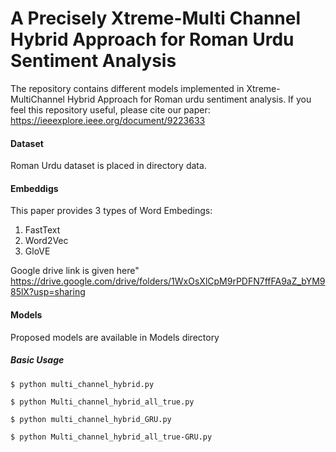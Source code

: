 # A Precisely Xtreme-Multi Channel Hybrid Approach for Roman Urdu Sentiment Analysis

The repository contains different models implemented in Xtreme-MultiChannel Hybrid Approach for Roman urdu sentiment analysis. If you feel this repository useful, please cite our paper: https://ieeexplore.ieee.org/document/9223633 

#### Dataset
Roman Urdu dataset is placed in directory data. 
#### Embeddigs
This paper provides 3 types of Word Embedings: 
1. FastText
2. Word2Vec
3. GloVE

Google drive link is given here" https://drive.google.com/drive/folders/1WxOsXlCpM9rPDFN7ffFA9aZ_bYM985lX?usp=sharing 

#### Models
Proposed models are available in Models directory 
##### Basic Usage
```
$ python multi_channel_hybrid.py
```

```
$ python Multi_channel_hybrid_all_true.py
```
```
$ python multi_channel_hybrid_GRU.py
```

```
$ python Multi_channel_hybrid_all_true-GRU.py
```
